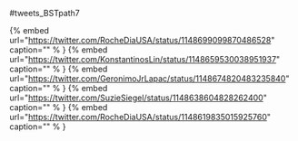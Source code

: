 #tweets_BSTpath7

{% embed url="https://twitter.com/RocheDiaUSA/status/1148699099870486528"  caption="" % }
{% embed url="https://twitter.com/KonstantinosLin/status/1148659530038951937"  caption="" % }
{% embed url="https://twitter.com/GeronimoJrLapac/status/1148674820483235840"  caption="" % }
{% embed url="https://twitter.com/SuzieSiegel/status/1148638604828262400"  caption="" % }
{% embed url="https://twitter.com/RocheDiaUSA/status/1148619835015925760"  caption="" % }
